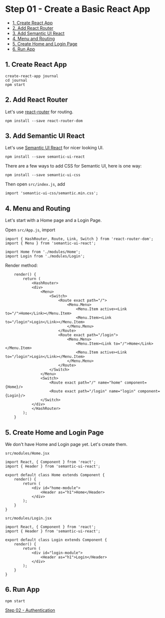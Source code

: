 # Step 01 - Create a Basic React App

* [1. Create React App](#1-create-react-app)
* [2. Add React Router](#2-add-react-router)
* [3. Add Semantic UI React](#3-add-semantic-ui-react)
* [4. Menu and Routing](#4-menu-and-routing)
* [5. Create Home and Login Page](#5-create-home-and-login-page)
* [6. Run App](#6-run-app)

## 1. Create React App
```
create-react-app journal
cd journal
npm start
```

## 2. Add React Router
Let's use [react-router](https://github.com/ReactTraining/react-router) for routing.
```
npm install --save react-router-dom
```

## 3. Add Semantic UI React
Let's use [Semantic UI React](https://react.semantic-ui.com) for nicer looking UI.
```
npm install --save semantic-ui-react
```

There are a few ways to add CSS for Semantic UI, here is one way:
```
npm install --save semantic-ui-css
```

Then open `src/index.js`, add
```
import 'semantic-ui-css/semantic.min.css';
```

## 4. Menu and Routing
Let's start with a Home page and a Login Page.

Open `src/App.js`, import
```
import { HashRouter, Route, Link, Switch } from 'react-router-dom';
import { Menu } from 'semantic-ui-react';

import Home from './modules/Home';
import Login from './modules/Login';
```

Render method:
```
    render() {
        return (
            <HashRouter>
            <div>
                <Menu>
                    <Switch>
                        <Route exact path="/">
                            <Menu.Menu>
                                <Menu.Item active><Link to="/">Home</Link></Menu.Item>
                                <Menu.Item><Link to="/login">Login</Link></Menu.Item>
                            </Menu.Menu>
                        </Route>
                        <Route exact path="/login">
                            <Menu.Menu>
                                <Menu.Item><Link to="/">Home</Link></Menu.Item>
                                <Menu.Item active><Link to="/login">Login</Link></Menu.Item>
                            </Menu.Menu>
                        </Route>
                    </Switch>
                </Menu>
                <Switch>
                    <Route exact path="/" name="home" component={Home}/>
                    <Route exact path="/login" name="login" component={Login}/>
                </Switch>
            </div>
            </HashRouter>
        );
    }
```

## 5. Create Home and Login Page
We don't have Home and Login page yet. Let's create them.

`src/modules/Home.jsx`
```
import React, { Component } from 'react';
import { Header } from 'semantic-ui-react';

export default class Home extends Component {
    render() {
        return (
            <div id="home-module">
                <Header as="h1">Home</Header>
            </div>
        );
    }
}
```

`src/modules/Login.jsx`
```
import React, { Component } from 'react';
import { Header } from 'semantic-ui-react';

export default class Login extends Component {
    render() {
        return (
            <div id="login-module">
                <Header as="h1">Login</Header>
            </div>
        );
    }
}
```

## 6. Run App

```
npm start
```

[Step 02 - Authentication](../step-02)
